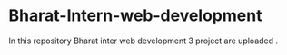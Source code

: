 # Bharat-Intern-web-development
In this repository Bharat inter web development 3 project are uploaded .
